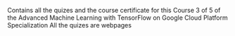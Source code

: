 Contains all the quizes and the course certificate for this Course 3 of 5 of the Advanced Machine Learning with TensorFlow on Google Cloud Platform Specialization
All the quizes are webpages
